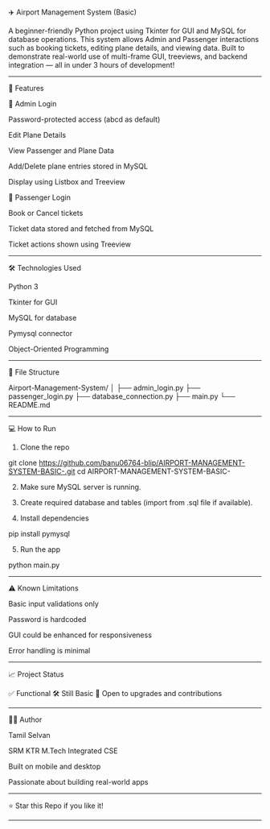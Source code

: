 ✈️ Airport Management System (Basic)

A beginner-friendly Python project using Tkinter for GUI and MySQL for database operations. This system allows Admin and Passenger interactions such as booking tickets, editing plane details, and viewing data. Built to demonstrate real-world use of multi-frame GUI, treeviews, and backend integration — all in under 3 hours of development!


---

🚀 Features

👤 Admin Login

Password-protected access (abcd as default)

Edit Plane Details

View Passenger and Plane Data

Add/Delete plane entries stored in MySQL

Display using Listbox and Treeview


🧍 Passenger Login

Book or Cancel tickets

Ticket data stored and fetched from MySQL

Ticket actions shown using Treeview



---

🛠️ Technologies Used

Python 3

Tkinter for GUI

MySQL for database

Pymysql connector

Object-Oriented Programming



---
📂 File Structure

Airport-Management-System/
│
├── admin_login.py
├── passenger_login.py
├── database_connection.py
├── main.py
└── README.md


---

💻 How to Run

1. Clone the repo

git clone https://github.com/banu06764-blip/AIRPORT-MANAGEMENT-SYSTEM-BASIC-.git
cd AIRPORT-MANAGEMENT-SYSTEM-BASIC-


2. Make sure MySQL server is running.


3. Create required database and tables (import from .sql file if available).


4. Install dependencies

pip install pymysql


5. Run the app

python main.py




---

⚠️ Known Limitations

Basic input validations only

Password is hardcoded

GUI could be enhanced for responsiveness

Error handling is minimal



---

📈 Project Status

✅ Functional
🛠️ Still Basic
🌱 Open to upgrades and contributions


---

🙋‍♂️ Author

Tamil Selvan

SRM KTR M.Tech Integrated CSE

Built on mobile and desktop

Passionate about building real-world apps



---

⭐ Star this Repo if you like it!


---
